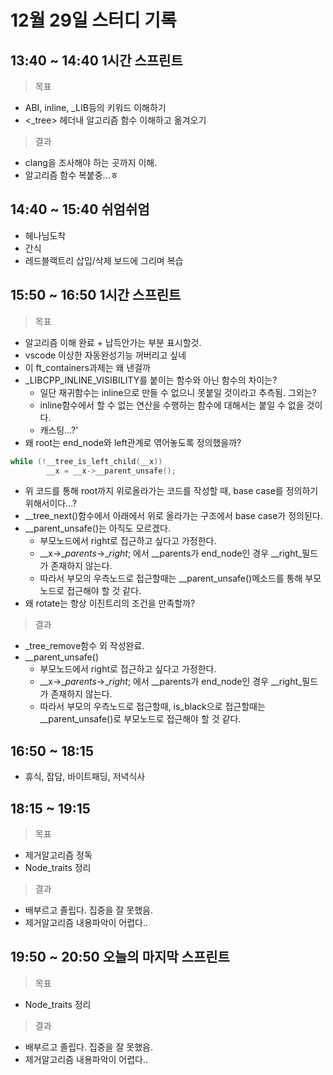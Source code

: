 # 12월 29일 스터디 기록

## 13:40 ~ 14:40 1시간 스프린트
> 목표
- ABI, inline, _LIB등의 키워드 이해하기
- <_tree> 헤더내 알고리즘 함수 이해하고 옮겨오기
> 결과
- clang을 조사해야 하는 곳까지 이해.
- 알고리즘 함수 복붙중...ㅎ

## 14:40 ~ 15:40 쉬엄쉬엄
- 헤나님도착
- 간식
- 레드블랙트리 삽입/삭제 보드에 그리며 복습

## 15:50 ~ 16:50 1시간 스프린트
> 목표
- 알고리즘 이해 완료 + 납득안가는 부분 표시할것.
- vscode 이상한 자동완성기능 꺼버리고 싶네
- 이 ft_containers과제는 왜 낸걸까
- _LIBCPP_INLINE_VISIBILITY를 붙이는 함수와 아닌 함수의 차이는?
  - 일단 재귀함수는 inline으로 만들 수 없으니 못붙일 것이라고 추측됨. 그외는?
  - inline함수에서 할 수 없는 연산을 수행하는 함수에 대해서는 붙일 수 없을 것이다.
  - 캐스팅...?'
- 왜 root는 end_node와 left관계로 엮어놓도록 정의했을까?
```C++
while (!__tree_is_left_child(__x))
		__x = __x->__parent_unsafe();
```
- 위 코드를 통해 root까지 위로올라가는 코드를 작성할 때, base case를 정의하기 위해서이다...?
- __tree_next()함수에서 아래에서 위로 올라가는 구조에서 base case가 정의된다.
- __parent_unsafe()는 아직도 모르겠다.
  - 부모노드에서 right로 접근하고 싶다고 가정한다.
  - __x->__parents_->__right_; 에서 __parents가 end_node인 경우 __right_필드가 존재하지 않는다.
  - 따라서 부모의 우측노드로 접근할때는 __parent_unsafe()메소드를 통해 부모노드로 접근해야 할 것 같다.
- 왜 rotate는 항상 이진트리의 조건을 만족할까?
> 결과
- _tree_remove함수 외 작성완료.
- __parent_unsafe()
  - 부모노드에서 right로 접근하고 싶다고 가정한다.
  - __x->__parents_->__right_; 에서 __parents가 end_node인 경우 __right_필드가 존재하지 않는다.
  - 따라서 부모의 우측노드로 접근할때, is_black으로 접근할때는 __parent_unsafe()로 부모노드로 접근해야 할 것 같다.
## 16:50 ~ 18:15
- 휴식, 잡담, 바이트패딩, 저녁식사

## 18:15 ~ 19:15
> 목표
- 제거알고리즘 정독
- Node_traits 정리
> 결과
- 배부르고 졸립다. 집중을 잘 못했음.
- 제거알고리즘 내용파악이 어렵다..

## 19:50 ~ 20:50 오늘의 마지막 스프린트
> 목표
- Node_traits 정리
> 결과
- 배부르고 졸립다. 집중을 잘 못했음.
- 제거알고리즘 내용파악이 어렵다..
